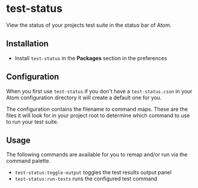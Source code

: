 # test-status

View the status of your projects test suite in the status bar of Atom.

## Installation

  * Install `test-status` in the **Packages** section in the preferences

## Configuration

When you first use `test-status` if you don't have a `test-status.cson` in your
Atom configuration directory it will create a default one for you.

The configuration contains the filename to command maps. These are the files it
will look for in your project root to determine which command to use to run your
test suite.

## Usage

The following commands are available for you to remap and/or run via the command
palette.

  * `test-status:toggle-output` toggles the test results output panel
  * `test-status:run-tests` runs the configured test command
